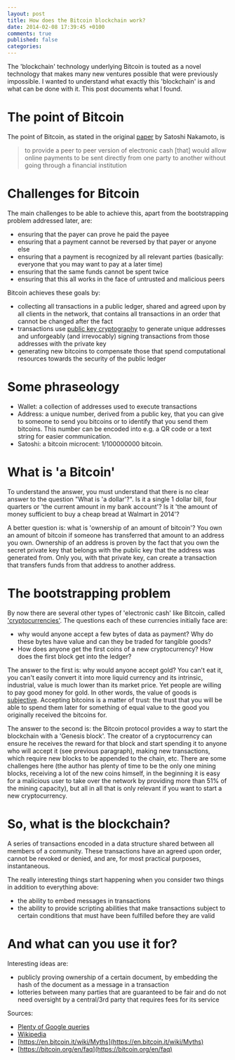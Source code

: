 ```yaml
---
layout: post
title: How does the Bitcoin blockchain work?
date: 2014-02-08 17:39:45 +0100
comments: true
published: false
categories: 
---
```

The 'blockchain' technology underlying Bitcoin is touted as a 
novel technology that makes many new ventures possible that were previously 
impossible. I wanted to understand what exactly this 'blockchain' is and what 
can be done with it. This post documents what I found.

# The point of Bitcoin
The point of Bitcoin, as stated in the original [paper](https://bitcoin.org/bitcoin.pdf) 
by Satoshi Nakamoto, is 
> to provide a peer to peer version of electronic cash [that] would allow online
> payments to be sent directly from one party to another without going through a
> financial institution

# Challenges for Bitcoin
The main challenges to be able to achieve this, apart from the bootstrapping
problem addressed later, are: 

* ensuring that the payer can prove he paid the payee
* ensuring that a payment cannot be reversed by that payer or anyone else
* ensuring that a payment is recognized by all relevant parties (basically: 
  everyone that you may want to pay at a later time)
* ensuring that the same funds cannot be spent twice
* ensuring that this all works in the face of untrusted and malicious peers

Bitcoin achieves these goals by:

* collecting all transactions in a public ledger, shared and agreed upon by
  all clients in the network, that contains all transactions in an order
  that cannot be changed after the fact
* transactions use [public key cryptography](https://en.wikipedia.org/wiki/Public-key_cryptography) 
  to generate unique addresses and unforgeably (and irrevocably) signing 
  transactions from those addresses with the private key
* generating new bitcoins to compensate those that spend computational resources
  towards the security of the public ledger

# Some phraseology
* Wallet: a collection of addresses used to execute transactions
* Address: a unique number, derived from a public key, that you can give to 
  someone to send you bitcoins or to identify that you send them bitcoins.
  This number can be encoded into e.g. a QR code or a text string for easier
  communication. 
* Satoshi: a bitcoin microcent: 1/100000000 bitcoin. 

# What is 'a Bitcoin'
To understand the answer, you must understand that there is no clear answer
to the question "What is 'a dollar'?". Is it a single 1 dollar bill, four 
quarters or 'the current amount in my bank account'? Is it 'the amount of money 
sufficient to buy a cheap bread at Walmart in 2014'?

A better question is: what is 'ownership of an amount of bitcoin'? You own
an amount of bitcoin if someone has transferred that amount to an address you
own. Ownership of an address is proven by the fact that you own the secret 
private key that belongs with the public key that the address was generated from. 
Only you, with that private key, can create a transaction that transfers funds 
from that address to another address.

# The bootstrapping problem
By now there are several other types of 'electronic cash' like Bitcoin, called
['cryptocurrencies'](https://en.wikipedia.org/wiki/Cryptocurrency). The questions
each of these currencies initially face are: 

* why would anyone accept a few bytes of data as payment? Why do these bytes 
  have value and can they be traded for tangible goods?
* How does anyone get the first coins of a new cryptocurrency? How does the
  first block get into the ledger?

The answer to the first is: why would anyone accept gold? You can't eat it,
you can't easily convert it into more liquid currency and its intrinsic,
industrial, value is much lower than its market price. Yet people are willing
to pay good money for gold. In other words, the value of goods is
[subjective](https://en.wikipedia.org/wiki/Subjective_theory_of_value). Accepting
bitcoins is a matter of trust: the trust that you will be able to spend them 
later for something of equal value to the good you originally received the
bitcoins for.

The answer to the second is: the Bitcoin protocol provides a way to start the
blockchain with a 'Genesis block'. The creator of a cryptocurrency can ensure
he receives the reward for that block and start spending it to anyone who
will accept it (see previous paragraph), making new transactions, which require
new blocks to be appended to the chain, etc. There are some challenges here
(the author has plenty of time to be the only one mining blocks, receiving a
lot of the new coins himself, in the beginning it is easy for a malicious user
to take over the network by providing more than 51% of the mining capacity),
but all in all that is only relevant if you want to start a new cryptocurrency.

# So, what is the blockchain?
A series of transactions encoded in a data structure shared between all members
of a community. These transactions have an agreed upon order, cannot be revoked 
or denied, and are, for most practical purposes, instantaneous.

The really interesting things start happening when you consider two things
in addition to everything above:

* the ability to embed messages in transactions
* the ability to provide scripting abilities that make transactions subject
  to certain conditions that must have been fulfilled before they are valid

# And what can you use it for?
Interesting ideas are:
* publicly proving ownership of a certain document, by embedding the hash of
  the document as a message in a transaction
* lotteries between many parties that are guaranteed to be fair and do not need
  oversight by a central/3rd party that requires fees for its service


Sources:

* [Plenty of Google queries](https://google.com)
* [Wikipedia](https://wikipedia.com)
* [https://en.bitcoin.it/wiki/Myths](https://en.bitcoin.it/wiki/Myths)
* [https://bitcoin.org/en/faq](https://bitcoin.org/en/faq)

